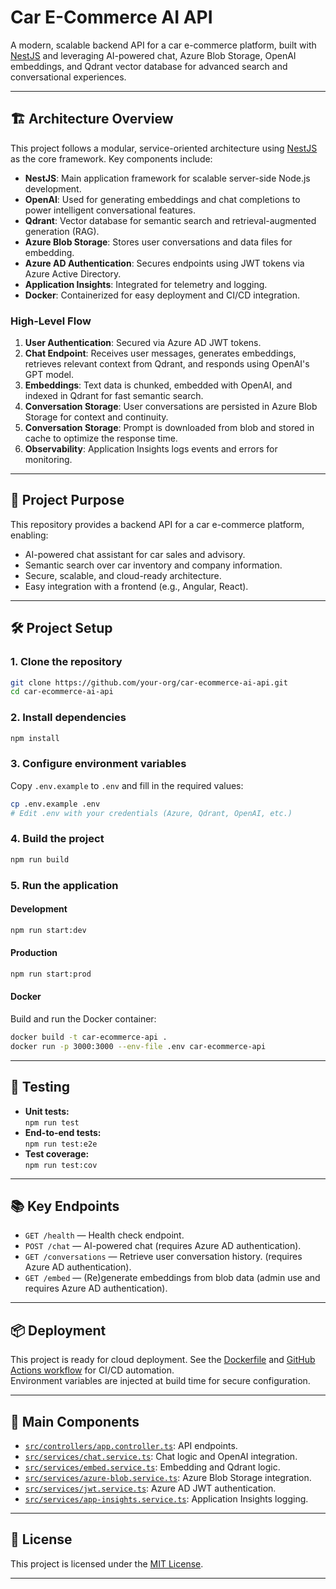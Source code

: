 # Car E-Commerce AI API

A modern, scalable backend API for a car e-commerce platform, built with [NestJS](https://nestjs.com/) and leveraging AI-powered chat, Azure Blob Storage, OpenAI embeddings, and Qdrant vector database for advanced search and conversational experiences.

---

## 🏗️ Architecture Overview

This project follows a modular, service-oriented architecture using [NestJS](https://nestjs.com/) as the core framework. Key components include:

- **NestJS**: Main application framework for scalable server-side Node.js development.
- **OpenAI**: Used for generating embeddings and chat completions to power intelligent conversational features.
- **Qdrant**: Vector database for semantic search and retrieval-augmented generation (RAG).
- **Azure Blob Storage**: Stores user conversations and data files for embedding.
- **Azure AD Authentication**: Secures endpoints using JWT tokens via Azure Active Directory.
- **Application Insights**: Integrated for telemetry and logging.
- **Docker**: Containerized for easy deployment and CI/CD integration.

### High-Level Flow

1. **User Authentication**: Secured via Azure AD JWT tokens.
2. **Chat Endpoint**: Receives user messages, generates embeddings, retrieves relevant context from Qdrant, and responds using OpenAI's GPT model.
3. **Embeddings**: Text data is chunked, embedded with OpenAI, and indexed in Qdrant for fast semantic search.
4. **Conversation Storage**: User conversations are persisted in Azure Blob Storage for context and continuity.
5. **Conversation Storage**: Prompt is downloaded from blob and stored in cache to optimize the response time.
6. **Observability**: Application Insights logs events and errors for monitoring.

---

## 🚀 Project Purpose

This repository provides a backend API for a car e-commerce platform, enabling:

- AI-powered chat assistant for car sales and advisory.
- Semantic search over car inventory and company information.
- Secure, scalable, and cloud-ready architecture.
- Easy integration with a frontend (e.g., Angular, React).

---

## 🛠️ Project Setup

### 1. Clone the repository

```bash
git clone https://github.com/your-org/car-ecommerce-ai-api.git
cd car-ecommerce-ai-api
```

### 2. Install dependencies

```bash
npm install
```

### 3. Configure environment variables

Copy `.env.example` to `.env` and fill in the required values:

```bash
cp .env.example .env
# Edit .env with your credentials (Azure, Qdrant, OpenAI, etc.)
```

### 4. Build the project

```bash
npm run build
```

### 5. Run the application

#### Development

```bash
npm run start:dev
```

#### Production

```bash
npm run start:prod
```

#### Docker

Build and run the Docker container:

```bash
docker build -t car-ecommerce-api .
docker run -p 3000:3000 --env-file .env car-ecommerce-api
```

---

## 🧪 Testing

- **Unit tests:**  
  `npm run test`
- **End-to-end tests:**  
  `npm run test:e2e`
- **Test coverage:**  
  `npm run test:cov`

---

## 📚 Key Endpoints

- `GET /health` — Health check endpoint.
- `POST /chat` — AI-powered chat (requires Azure AD authentication).
- `GET /conversations` — Retrieve user conversation history. (requires Azure AD authentication).
- `GET /embed` — (Re)generate embeddings from blob data (admin use and requires Azure AD authentication).

---

## 📦 Deployment

This project is ready for cloud deployment. See the [Dockerfile](Dockerfile) and [GitHub Actions workflow](.github/workflows/docker-image.yml) for CI/CD automation.  
Environment variables are injected at build time for secure configuration.

---

## 🤖 Main Components

- [`src/controllers/app.controller.ts`](src/controllers/app.controller.ts): API endpoints.
- [`src/services/chat.service.ts`](src/services/chat.service.ts): Chat logic and OpenAI integration.
- [`src/services/embed.service.ts`](src/services/embed.service.ts): Embedding and Qdrant logic.
- [`src/services/azure-blob.service.ts`](src/services/azure-blob.service.ts): Azure Blob Storage integration.
- [`src/services/jwt.service.ts`](src/services/jwt.service.ts): Azure AD JWT authentication.
- [`src/services/app-insights.service.ts`](src/services/app-insights.service.ts): Application Insights logging.

---

## 📝 License

This project is licensed under the [MIT License](LICENSE).

---